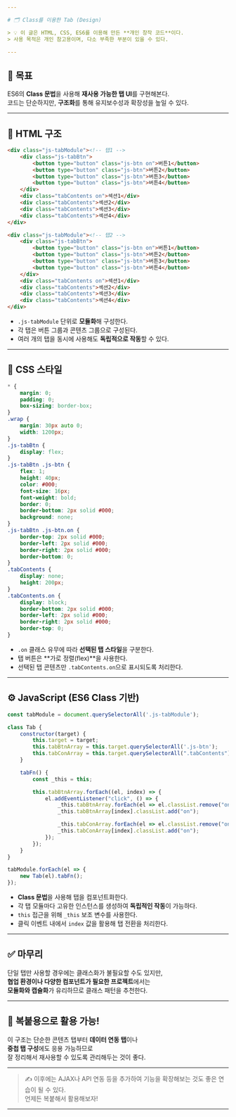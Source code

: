 ```yaml
---

# 🗂️ Class를 이용한 Tab (Design)

> 💡 이 글은 HTML, CSS, ES6를 이용해 만든 **개인 창작 코드**이다.  
> 사용 목적은 개인 참고용이며, 다소 부족한 부분이 있을 수 있다.

---
```


## 📌 목표

ES6의 **Class 문법**을 사용해 **재사용 가능한 탭 UI**를 구현해본다.  
코드는 단순하지만, **구조화**를 통해 유지보수성과 확장성을 높일 수 있다.

---

## 🧩 HTML 구조

```html
<div class="js-tabModule"><!-- 탭1 -->
    <div class="js-tabBtn">
        <button type="button" class="js-btn on">버튼1</button>
        <button type="button" class="js-btn">버튼2</button>
        <button type="button" class="js-btn">버튼3</button>
        <button type="button" class="js-btn">버튼4</button>
    </div>
    <div class="tabContents on">섹션1</div>
    <div class="tabContents">섹션2</div>
    <div class="tabContents">섹션3</div>
    <div class="tabContents">섹션4</div> 
</div>

<div class="js-tabModule"><!-- 탭2 -->
    <div class="js-tabBtn">
        <button type="button" class="js-btn on">버튼1</button>
        <button type="button" class="js-btn">버튼2</button>
        <button type="button" class="js-btn">버튼3</button>
        <button type="button" class="js-btn">버튼4</button>
    </div>
    <div class="tabContents on">섹션1</div>
    <div class="tabContents">섹션2</div>
    <div class="tabContents">섹션3</div>
    <div class="tabContents">섹션4</div> 
</div>
```

- `.js-tabModule` 단위로 **모듈화**해 구성한다.  
- 각 탭은 버튼 그룹과 콘텐츠 그룹으로 구성된다.  
- 여러 개의 탭을 동시에 사용해도 **독립적으로 작동**할 수 있다.

---

## 🎨 CSS 스타일

```css
* {
    margin: 0;
    padding: 0;
    box-sizing: border-box;
}
.wrap {
    margin: 30px auto 0;
    width: 1200px;
}
.js-tabBtn {
    display: flex;
}
.js-tabBtn .js-btn {
    flex: 1;
    height: 40px;
    color: #000;
    font-size: 16px;
    font-weight: bold;
    border: 0;
    border-bottom: 2px solid #000;
    background: none;
}
.js-tabBtn .js-btn.on {
    border-top: 2px solid #000;
    border-left: 2px solid #000;
    border-right: 2px solid #000;
    border-bottom: 0;
}
.tabContents {
    display: none;
    height: 200px;
}
.tabContents.on {
    display: block;
    border-bottom: 2px solid #000;
    border-left: 2px solid #000;
    border-right: 2px solid #000;
    border-top: 0;
}
```

- `.on` 클래스 유무에 따라 **선택된 탭 스타일**을 구분한다.  
- 탭 버튼은 **가로 정렬(flex)**을 사용한다.  
- 선택된 탭 콘텐츠만 `.tabContents.on`으로 표시되도록 처리한다.

---

## ⚙️ JavaScript (ES6 Class 기반)

```javascript
const tabModule = document.querySelectorAll('.js-tabModule');

class Tab {
    constructor(target) {
        this.target = target;
        this.tabBtnArray = this.target.querySelectorAll('.js-btn');
        this.tabConArray = this.target.querySelectorAll(".tabContents");
    }

    tabFn() {
        const _this = this;

        this.tabBtnArray.forEach((el, index) => {
            el.addEventListener("click", () => {
                _this.tabBtnArray.forEach(el => el.classList.remove("on"));
                _this.tabBtnArray[index].classList.add("on");

                _this.tabConArray.forEach(el => el.classList.remove("on"));
                _this.tabConArray[index].classList.add("on");
            });
        });
    }
}

tabModule.forEach(el => {
    new Tab(el).tabFn();
});
```

- **Class 문법**을 사용해 탭을 컴포넌트화한다.  
- 각 탭 모듈마다 고유한 인스턴스를 생성하여 **독립적인 작동**이 가능하다.  
- `this` 접근을 위해 `_this` 보조 변수를 사용한다.  
- 클릭 이벤트 내에서 `index` 값을 활용해 탭 전환을 처리한다.

---

## ✅ 마무리

단일 탭만 사용할 경우에는 클래스화가 불필요할 수도 있지만,  
**협업 환경이나 다양한 컴포넌트가 필요한 프로젝트**에서는  
**모듈화와 캡슐화**가 유리하므로 클래스 패턴을 추천한다.

---

## 🔁 복붙용으로 활용 가능!

이 구조는 단순한 콘텐츠 탭부터 **데이터 연동 탭**이나  
**중첩 탭 구성**에도 응용 가능하므로  
잘 정리해서 재사용할 수 있도록 관리해두는 것이 좋다.

---

> ✍️ 이후에는 AJAX나 API 연동 등을 추가하여 기능을 확장해보는 것도 좋은 연습이 될 수 있다.  
> 언제든 복붙해서 활용해보자!

---